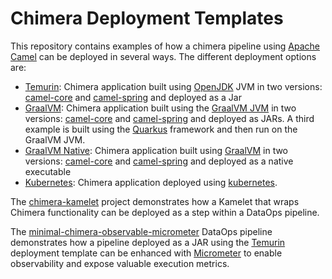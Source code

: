 # Chimera Deployment Templates

This repository contains examples of how a chimera pipeline using [Apache Camel](https://camel.apache.org/) can be deployed in several ways.
The different deployment options are:

- [Temurin](./Temurin/): Chimera application built using [OpenJDK](https://openjdk.org/) JVM in two versions: [camel-core](./Temurin/example) and [camel-spring](./Temurin/example-spring) and deployed as a Jar
- [GraalVM](./GraalVM/): Chimera application built using the [GraalVM JVM](https://www.graalvm.org/) in two versions: [camel-core](./GraalVM/example) and [camel-spring](./GraalVM/example-spring) and deployed as JARs. A third example is built using the [Quarkus](https://quarkus.io/) framework and then run on the GraalVM JVM.
- [GraalVM Native](./GraalVM-Native/): Chimera application built using [GraalVM](https://www.graalvm.org/) in two versions: [camel-core](./GraalVM-Native/example) and [camel-spring](./GraalVM-Native/example-spring) and deployed as a native executable
- [Kubernetes](./Kubernetes/): Chimera application deployed using [kubernetes](https://kubernetes.io/).

The [chimera-kamelet](./chimera-kamelet/) project demonstrates how a Kamelet that wraps Chimera functionality can be deployed as a step within a DataOps pipeline.

The [minimal-chimera-observable-micrometer](./minimal-chimera-observable-micrometer/) DataOps pipeline demonstrates how a pipeline deployed as a JAR using the [Temurin](./Temurin/) deployment template can be enhanced with [Micrometer](https://micrometer.io/) to enable observability and expose valuable execution metrics.
